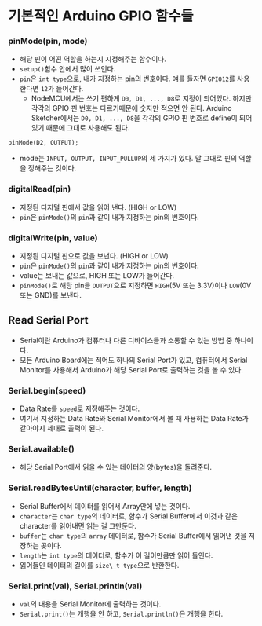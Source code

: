 기본적인 Arduino GPIO 함수들
===========================


### pinMode(pin, mode) ###

* 해당 핀이 어떤 역할을 하는지 지정해주는 함수이다.
* `setup()`함수 안에서 많이 쓰인다.
* `pin`은 `int type`으로, 내가 지정하는 pin의 번호이다. 얘를 들자면 `GPIO12`를 사용한다면 `12`가 들어간다.
	* NodeMCU에서는 쓰기 편하게 `D0, D1, ..., D8`로 지정이 되어있다. 하지만 각각의 GPIO 핀 번호는 다르기때문에 숫자만 적으면 안 된다. Arduino Sketcher에서는 `D0, D1, ..., D8`을 각각의 GPIO 핀 번호로 define이 되어있기 때문에 그대로 사용해도 된다.
~~~
pinMode(D2, OUTPUT);
~~~
* mode는 `INPUT, OUTPUT, INPUT_PULLUP`의 세 가지가 있다. 말 그대로 핀의 역할을 정해주는 것이다. 


### digitalRead(pin) ###

* 지정된 디지털 핀에서 값을 읽어 낸다. (HIGH or LOW)
* `pin`은 `pinMode()`의 `pin`과 같이 내가 지정하는 pin의 번호이다.


### digitalWrite(pin, value) ###

* 지정된 디지털 핀으로 값을 보낸다. (HIGH or LOW)
* `pin`은 `pinMode()`의 `pin`과 같이 내가 지정하는 pin의 번호이다.
* value는 보내는 값으로, HIGH 또는 LOW가 들어간다.
* `pinMode()`로 해당 pin을 `OUTPUT`으로 지정하면 `HIGH`(5V 또는 3.3V)이나 `LOW`(0V 또는 GND)를 보낸다.


Read Serial Port
----------------

* Serial이란 Arduino가 컴퓨터나 다른 디바이스들과 소통할 수 있는 방법 중 하나이다.
* 모든 Arduino Board에는 적어도 하나의 Serial Port가 있고, 컴퓨터에서 Serial Monitor를 사용해서 Arduino가 해당 Serial Port로 출력하는 것을 볼 수 있다.


### Serial.begin(speed) ###

* Data Rate를 `speed`로 지정해주는 것이다.
* 여기서 지정하는 Data Rate와 Serial Monitor에서 볼 때 사용하는 Data Rate가 같아야지 제대로 출력이 된다.


### Serial.available() ###

* 해당 Serial Port에서 읽을 수 있는 데이터의 양(bytes)을 돌려준다.


### Serial.readBytesUntil(character, buffer, length) ###

* Serial Buffer에서 데이터를 읽어서 Array안에 넣는 것이다. 
* `character`는 `char type`의 데이터로, 함수가 Serial Buffer에서 이것과 같은 character를 읽어내면 읽는 걸 그만둔다.
* `buffer`는 `char type`의 `array` 데이터로, 함수가 Serial Buffer에서 읽어낸 것을 저장하는 곳이다.
* `length`는 `int type`의 데이터로, 함수가 이 길이만큼만 읽어 들인다.
* 읽어들인 데이터의 길이를 `size\_t type`으로 반환한다.


### Serial.print(val), Serial.println(val) ###

* `val`의 내용을 Serial Monitor에 출력하는 것이다.
* `Serial.print()`는 개행을 안 하고, `Serial.println()`은 개행을 한다.
